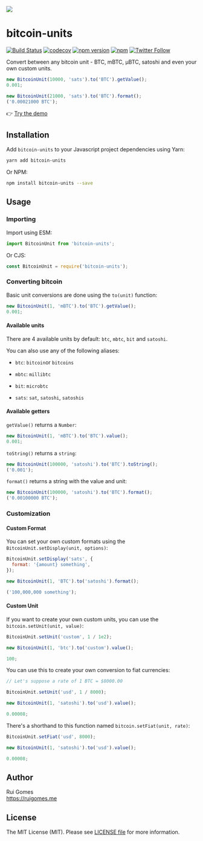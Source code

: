 ![](https://ruigomes.me/bitcoin-units.png?v=2)

# bitcoin-units

[![Build Status](https://img.shields.io/travis/ruigomeseu/bitcoin-units.svg)](https://travis-ci.org/ruigomeseu/bitcoin-units)
[![codecov](https://img.shields.io/codecov/c/github/ruigomeseu/bitcoin-units.svg)](https://codecov.io/gh/ruigomeseu/bitcoin-units)
[![npm version](https://badge.fury.io/js/bitcoin-units.svg)](https://badge.fury.io/js/bitcoin-units)
[![npm](https://img.shields.io/npm/dt/bitcoin-units.svg)](https://www.npmjs.com/package/bitcoin-units)
[![Twitter Follow](https://img.shields.io/twitter/follow/8bitgomes.svg?style=social)](https://twitter.com/8bitgomes)

Convert between any bitcoin unit - BTC, mBTC, μBTC, satoshi and even your own custom units.

```js
new BitcoinUnit(10000, 'sats').to('BTC').getValue();
0.001;

new BitcoinUnit(21000, 'sats').to('BTC').format();
('0.00021000 BTC');
```

👉 [Try the demo](https://bitcoinunits.app)

## Installation

Add `bitcoin-units` to your Javascript project dependencies using Yarn:

```bash
yarn add bitcoin-units
```

Or NPM:

```bash
npm install bitcoin-units --save
```

## Usage

### Importing

Import using ESM:

```js
import BitcoinUnit from 'bitcoin-units';
```

Or CJS:

```js
const BitcoinUnit = require('bitcoin-units');
```

### Converting bitcoin

Basic unit conversions are done using the `to(unit)` function:

```js
new BitcoinUnit(1, 'mBTC').to('BTC').getValue();
0.001;
```

#### Available units

There are 4 available units by default:
`btc`, `mbtc`, `bit` and `satoshi`.

You can also use any of the following aliases:

- `btc`: `bitcoin`or `bitcoins`

- `mbtc`: `millibtc`

- `bit`: `microbtc`

- `sats`: `sat`, `satoshi`, `satoshis`

#### Available getters

`getValue()` returns a `Number`:

```js
new BitcoinUnit(1, 'mBTC').to('BTC').value();
0.001;
```

`toString()` returns a `string`:

```js
new BitcoinUnit(100000, 'satoshi').to('BTC').toString();
('0.001');
```

`format()` returns a string with the value and unit:

```js
new BitcoinUnit(100000, 'satoshi').to('BTC').format();
('0.00100000 BTC');
```

### Customization

#### Custom Format

You can set your own custom formats using the `BitcoinUnit.setDisplay(unit, options)`:

```js
BitcoinUnit.setDisplay('sats', {
  format: '{amount} something',
});

new BitcoinUnit(1, 'BTC').to('satoshi').format();

('100,000,000 something');
```

#### Custom Unit

If you want to create your own custom units, you can use the `bitcoin.setUnit(unit, value)`:

```js
BitcoinUnit.setUnit('custom', 1 / 1e2);

new BitcoinUnit(1, 'btc').to('custom').value();

100;
```

You can use this to create your own conversion to fiat currencies:

```js
// Let's suppose a rate of 1 BTC = $8000.00

BitcoinUnit.setUnit('usd', 1 / 8000);

new BitcoinUnit(1, 'satoshi').to('usd').value();

0.00008;
```

There's a shorthand to this function named `bitcoin.setFiat(unit, rate)`:

```js
BitcoinUnit.setFiat('usd', 8000);

new BitcoinUnit(1, 'satoshi').to('usd').value();

0.00008;
```

## Author

Rui Gomes  
https://ruigomes.me

## License

The MIT License (MIT). Please see [LICENSE file](https://github.com/ruigomeseu/bitcoin-units/blob/master/LICENSE.md) for more information.
